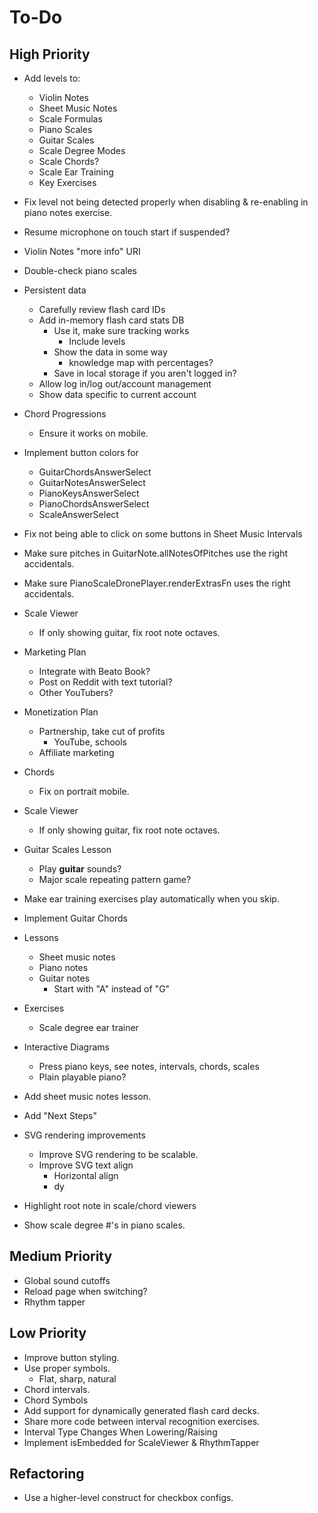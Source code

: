# To-Do
## High Priority
* Add levels to:
  * Violin Notes
  * Sheet Music Notes
  * Scale Formulas
  * Piano Scales
  * Guitar Scales
  * Scale Degree Modes
  * Scale Chords?
  * Scale Ear Training
  * Key Exercises
* Fix level not being detected properly when disabling & re-enabling in piano notes exercise.
* Resume microphone on touch start if suspended?
* Violin Notes "more info" URI
* Double-check piano scales
* Persistent data
  * Carefully review flash card IDs
  * Add in-memory flash card stats DB
    * Use it, make sure tracking works
      * Include levels
    * Show the data in some way
      * knowledge map with percentages?
    * Save in local storage if you aren't logged in?
  * Allow log in/log out/account management
  * Show data specific to current account

* Chord Progressions
  * Ensure it works on mobile.
* Implement button colors for
  * GuitarChordsAnswerSelect
  * GuitarNotesAnswerSelect
  * PianoKeysAnswerSelect
  * PianoChordsAnswerSelect
  * ScaleAnswerSelect
* Fix not being able to click on some buttons in Sheet Music Intervals
* Make sure pitches in GuitarNote.allNotesOfPitches use the right accidentals.
* Make sure PianoScaleDronePlayer.renderExtrasFn uses the right accidentals.
* Scale Viewer
  * If only showing guitar, fix root note octaves.
* Marketing Plan
  * Integrate with Beato Book?
  * Post on Reddit with text tutorial?
  * Other YouTubers?
* Monetization Plan
  * Partnership, take cut of profits
    * YouTube, schools
  * Affiliate marketing
* Chords
  * Fix on portrait mobile.
* Scale Viewer
  * If only showing guitar, fix root note octaves.
* Guitar Scales Lesson
  * Play **guitar** sounds?
  * Major scale repeating pattern game?
* Make ear training exercises play automatically when you skip.
* Implement Guitar Chords
* Lessons
  * Sheet music notes
  * Piano notes
  * Guitar notes
    * Start with "A" instead of "G"
* Exercises
  * Scale degree ear trainer
* Interactive Diagrams
  * Press piano keys, see notes, intervals, chords, scales
  * Plain playable piano?
* Add sheet music notes lesson.
* Add "Next Steps"
* SVG rendering improvements
  * Improve SVG rendering to be scalable.
  * Improve SVG text align
    * Horizontal align
    * dy
* Highlight root note in scale/chord viewers
* Show scale degree #'s in piano scales.
## Medium Priority
* Global sound cutoffs
* Reload page when switching?
* Rhythm tapper
## Low Priority
* Improve button styling.
* Use proper symbols.
  * Flat, sharp, natural
* Chord intervals.
* Chord Symbols
* Add support for dynamically generated flash card decks.
* Share more code between interval recognition exercises.
* Interval Type Changes When Lowering/Raising
* Implement isEmbedded for ScaleViewer & RhythmTapper
## Refactoring
* Use a higher-level construct for checkbox configs.